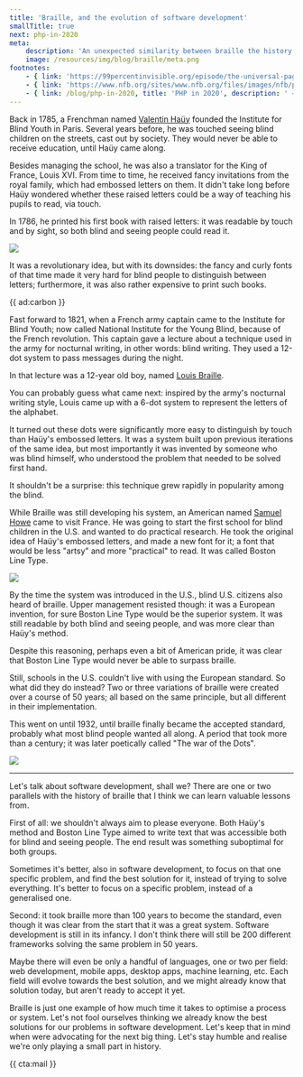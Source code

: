 ```yaml
---
title: 'Braille, and the evolution of software development'
smallTitle: true
next: php-in-2020
meta:
    description: 'An unexpected similarity between braille the history and future of software development'
    image: /resources/img/blog/braille/meta.png
footnotes:
    - { link: 'https://99percentinvisible.org/episode/the-universal-page/', title: 'The Universal Page', description: ' — A 99% Invisible episode about the history of braille' }
    - { link: 'https://www.nfb.org/sites/www.nfb.org/files/images/nfb/publications/fr/fr28/fr280108.htm', title: 'The war of the Dots', description: ' — A timeline of the War of the Dots' }
    - { link: /blog/php-in-2020, title: 'PHP in 2020', description: ' — PHP is also still evolving significantly' }
---
```


Back in 1785, a Frenchman named [Valentin Haüy](*https://en.wikipedia.org/wiki/Valentin_Ha%C3%BCy) founded the Institute for Blind Youth in Paris. Several years before, he was touched seeing blind children on the streets, cast out by society. They would never be able to receive education, until Haüy came along.

Besides managing the school, he was also a translator for the King of France, Louis XVI. From time to time, he received fancy invitations from the royal family, which had embossed letters on them. It didn't take long before Haüy wondered whether these raised letters could be a way of teaching his pupils to read, via touch.

In 1786, he printed his first book with raised letters: it was readable by touch and by sight, so both blind and seeing people could read it.

![](/resources/img/blog/braille/hauy.jpg)

It was a revolutionary idea, but with its downsides: the fancy and curly fonts of that time made it very hard for blind people to distinguish between letters; furthermore, it was also rather expensive to print such books.


{{ ad:carbon }}

Fast forward to 1821, when a French army captain came to the Institute for Blind Youth; now called National Institute for the Young Blind, because of the French revolution. This captain gave a lecture about a technique used in the army for nocturnal writing, in other words: blind writing. They used a 12-dot system to pass messages during the night.

In that lecture was a 12-year old boy, named [Louis Braille](*https://en.wikipedia.org/wiki/Louis_Braille).

You can probably guess what came next: inspired by the army's nocturnal writing style, Louis came up with a 6-dot system to represent the letters of the alphabet. 

It turned out these dots were significantly more easy to distinguish by touch than Haüy's embossed letters. 
It was a system built upon previous iterations of the same idea, but most importantly it was invented by someone who was blind himself, who understood the problem that needed to be solved first hand.

It shouldn't be a surprise: this technique grew rapidly in popularity among the blind.

While Braille was still developing his system, an American named [Samuel Howe](*https://en.wikipedia.org/wiki/Samuel_Gridley_Howe) came to visit France. He was going to start the first school for blind children in the U.S. and wanted to do practical research. He took the original idea of Haüy's embossed letters, and made a new font for it; a font that would be less "artsy" and more "practical" to read. It was called Boston Line Type. 

![](/resources/img/blog/braille/boston.jpg)

By the time the system was introduced in the U.S., blind U.S. citizens also heard of braille. Upper management resisted though: it was a European invention, for sure Boston Line Type would be the superior system. It was still readable by both blind and seeing people, and was more clear than Haüy's method.

Despite this reasoning, perhaps even a bit of American pride, it was clear that Boston Line Type would never be able to surpass braille.

Still, schools in the U.S. couldn't live with using the European standard. So what did they do instead? Two or three variations of braille were created over a course of 50 years; all based on the same principle, but all different in their implementation.

This went on until 1932, until braille finally became the accepted standard, probably what most blind people wanted all along. A period that took more than a century; it was later poetically called "The war of the Dots".

![](/resources/img/blog/braille/braille.png)

---

Let's talk about software development, shall we? There are one or two parallels with the history of braille that I think we can learn valuable lessons from.

First of all: we shouldn't always aim to please everyone. Both Haüy's method and Boston Line Type aimed to write text that was accessible both for blind and seeing people. The end result was something suboptimal for both groups.

Sometimes it's better, also in software development, to focus on that one specific problem, and find the best solution for it, instead of trying to solve everything. It's better to focus on a specific problem, instead of a generalised one.

Second: it took braille more than 100 years to become the standard, even though it was clear from the start that it was a great system. Software development is still in its infancy. I don't think there will still be 200 different frameworks solving the same problem in 50 years. 

Maybe there will even be only a handful of languages, one or two per field: web development, mobile apps, desktop apps, machine learning, etc. Each field will evolve towards the best solution, and we might already know that solution today, but aren't ready to accept it yet.

Braille is just one example of how much time it takes to optimise a process or system. Let's not fool ourselves thinking we already know the best solutions for our problems in software development. Let's keep that in mind when were advocating for the next big thing. Let's stay humble and realise we're only playing a small part in history.

{{ cta:mail }}
